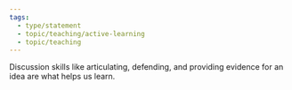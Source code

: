 ```yaml
---
tags:
  - type/statement
  - topic/teaching/active-learning
  - topic/teaching
---
```

Discussion skills like articulating, defending, and providing evidence for an idea are what helps us learn.
